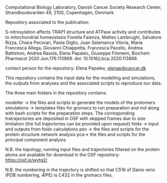 Computational Biology Laboratory, Danish Cancer Society Research Center, Strandboulevarden 49, 2100, Copenhagen, Denmark

Repository associated to the publication:


S-nitrosylation affects TRAP1 structure and ATPase activity and contributes to mitochondrial homeostasis
Fiorella Faienza, Matteo Lambrughi, Salvatore Rizza, Chiara Pecorari, Paola Giglio, Juan Salamanca Viloria, Maria Francesca Allega, Giovanni Chiappetta, Francesca Pacello, Andrea Battistoni, Andrea Rasola, Elena Papaleo, Giuseppe Filomeni, Biochem Pharmacol 2020 Jun;176:113869. doi: 10.1016/j.bcp.2020.113869.


contact person for the repository: Elena Papaleo, elenap@cancer.dk

This repository contains the input data for the modelling and simulations, the outputs from analyses and the associated scripts to reproduce our data.

The three main folders in the repository contains:

modeller -> the files and scripts to generate the models of the protomers
simulations -> templates files for gromacs to run preparation and md along with bash scripts for the preparation steps. The corresponding tratrajectories are deposited in OSF with skipped frames due to size limitation (the full trajectories can be provided upon request)
foldx -> input and outputs from foldx calculations
psn -> the files and scripts for the protein structure network analysis 
pca-> the files and scripts for the principal component analysis 


N.B. the topology, running input files and trajectories filtered on the protein atoms are available for download in the OSF repository:
https://osf.io/wytg2/

N.B. the numbering in the trajectory is shifted so that C516 of Danio rerio (PDB numbering, 4IPE) is C432 in the gromacs files.
